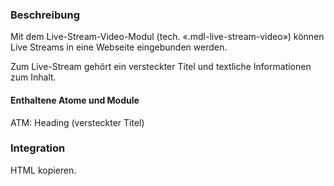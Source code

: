 ### Beschreibung

Mit dem Live-Stream-Video-Modul (tech. «.mdl-live-stream-video») können Live Streams in eine Webseite eingebunden werden.

Zum Live-Stream gehört ein versteckter Titel und textliche Informationen zum Inhalt. 

#### Enthaltene Atome und Module
ATM: Heading (versteckter Titel)


### Integration

HTML kopieren.
